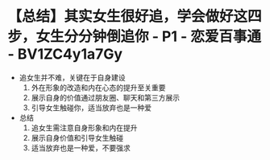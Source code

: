# 【总结】其实女生很好追，学会做好这四步，女生分分钟倒追你 - P1 - 恋爱百事通 - BV1ZC4y1a7Gy

-   追女生并不难，关键在于自身建设
    1.  外在形象的改造和内在心态的提升至关重要
    2.  展示自身的价值通过朋友圈、聊天和第三方展示
    3.  引导女生触碰你，适当放弃也是一种爱
-   总结
    1.  追女生需注意自身形象和内在提升
    2.  展示自身价值和引导女生触碰
    3.  适当放弃也是一种爱，不要强求